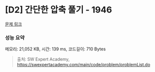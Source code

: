 # [D2] 간단한 압축 풀기 - 1946 

[문제 링크](https://swexpertacademy.com/main/code/problem/problemDetail.do?contestProbId=AV5PmkDKAOMDFAUq) 

### 성능 요약

메모리: 21,052 KB, 시간: 139 ms, 코드길이: 710 Bytes



> 출처: SW Expert Academy, https://swexpertacademy.com/main/code/problem/problemList.do